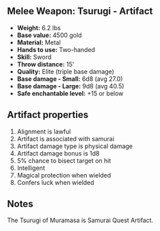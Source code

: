 ## Melee Weapon: Tsurugi - Artifact

- **Weight:**                 6.2 lbs
- **Base value:**             4500 gold
- **Material:**               Metal
- **Hands to use:**           Two-handed
- **Skill:**                  Sword
- **Throw distance:**         15'
- **Quality:**                Elite (triple base damage)
- **Base damage - Small:**    6d8 (avg 27.0)
- **Base damage - Large:**    9d8 (avg 40.5)
- **Safe enchantable level:** +15 or below

## Artifact properties

1. Alignment is lawful
2. Artifact is associated with samurai
3. Artifact damage type is physical damage
4. Artifact damage bonus is 1d8
5. 5% chance to bisect target on hit
6. Intelligent
7. Magical protection when wielded
8. Confers luck when wielded

## Notes

The Tsurugi of Muramasa is Samurai Quest Artifact.